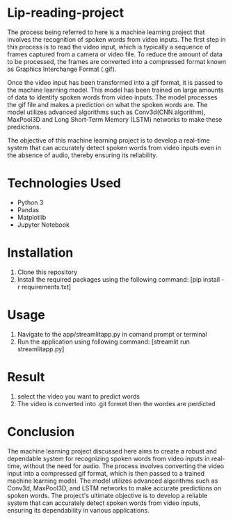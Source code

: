 # Lip-reading-project

The process being referred to here is a machine learning project that involves the recognition of spoken words from video inputs. The first step in this process is to read the video input, which is typically a sequence of frames captured from a camera or video file. To reduce the amount of data to be processed, the frames are converted into a compressed format known as Graphics Interchange Format (.gif).

Once the video input has been transformed into a gif format, it is passed to the machine learning model. This model has been trained on large amounts of data to identify spoken words from video inputs. The model processes the gif file and makes a prediction on what the spoken words are. The model utilizes advanced algorithms such as Conv3d(CNN algorithm), MaxPool3D and Long Short-Term Memory (LSTM) networks to make these predictions.

The objective of this machine learning project is to develop a real-time system that can accurately detect spoken words from video inputs even in the absence of audio, thereby ensuring its reliability.

# Technologies Used

* Python 3
* Pandas
* Matplotlib
* Jupyter Notebook
 
 # Installation 
 
 1. Clone this repository
 2. Install the required packages using the following command:
[pip install -r requirements.txt]

# Usage 
1. Navigate to the app/streamlitapp.py in comand prompt or terminal
2. Run the application using following command:
[streamlit run streamlitapp.py]

# Result
1. select the video you want to predict words 
2. The video is converted into .git formet then the wordes are perdicted 

# Conclusion

The machine learning project discussed here aims to create a robust and dependable system for recognizing spoken words from video inputs in real-time, without the need for audio. The process involves converting the video input into a compressed gif format, which is then passed to a trained machine learning model. The model utilizes advanced algorithms such as Conv3d, MaxPool3D, and LSTM networks to make accurate predictions on spoken words. The project's ultimate objective is to develop a reliable system that can accurately detect spoken words from video inputs, ensuring its dependability in various applications.
